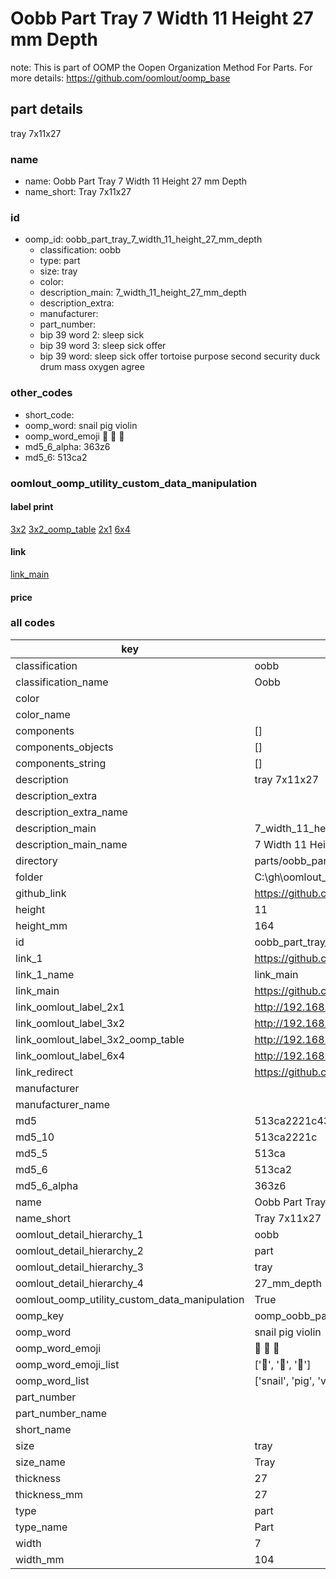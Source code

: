 # Oobb Part Tray 7 Width 11 Height 27 mm Depth  

note: This is part of OOMP the Oopen Organization Method For Parts. For more details: https://github.com/oomlout/oomp_base

##  part details
  



tray 7x11x27



### name
* name: Oobb Part Tray 7 Width 11 Height 27 mm Depth
* name_short: Tray 7x11x27 
### id
* oomp_id: oobb_part_tray_7_width_11_height_27_mm_depth
  * classification: oobb
  * type: part
  * size: tray
  * color: 
  * description_main: 7_width_11_height_27_mm_depth
  * description_extra: 
  * manufacturer: 
  * part_number: 
  * bip 39 word 2: sleep sick
  * bip 39 word 3: sleep sick offer
  * bip 39 word: sleep sick offer tortoise purpose second security duck drum mass oxygen agree

### other_codes
* short_code: 
* oomp_word: snail pig violin
* oomp_word_emoji :snail: :pig: :violin:
* md5_6_alpha: 363z6
* md5_6: 513ca2






### oomlout_oomp_utility_custom_data_manipulation
#### label print
[3x2](http://192.168.1.245:1112/?label=oomp%20363z6)
[3x2_oomp_table](http://192.168.1.108:1112/?label=oomp%20363z6)
[2x1](http://192.168.1.242:1112/?label=oomp%20363z6)
[6x4](http://192.168.1.55:1112/?label=oomp%20363z6)    

#### link

[link_main](https://github.com/oomlout/oomlout_oobb_version_4_generated_parts/tree/main/navigation_oomp/oobb/part/tray/7_width_11_height_27_mm_depth/part)                              

#### price







### all codes 
| key | value |  
| --- | --- |  
| classification | oobb |  
| classification_name | Oobb |  
| color |  |  
| color_name |  |  
| components | [] |  
| components_objects | [] |  
| components_string | [] |  
| description | tray 7x11x27 |  
| description_extra |  |  
| description_extra_name |  |  
| description_main | 7_width_11_height_27_mm_depth |  
| description_main_name | 7 Width 11 Height 27 mm Depth |  
| directory | parts/oobb_part_tray_7_width_11_height_27_mm_depth |  
| folder | C:\gh\oomlout_oobb_version_4_generated_parts\parts\oobb_part_tray_7_width_11_height_27_mm_depth |  
| github_link | https://github.com/oomlout/oomlout_oomp_part_src/tree/main/parts/oobb_part_tray_7_width_11_height_27_mm_depth |  
| height | 11 |  
| height_mm | 164 |  
| id | oobb_part_tray_7_width_11_height_27_mm_depth |  
| link_1 | https://github.com/oomlout/oomlout_oobb_version_4_generated_parts/tree/main/navigation_oomp/oobb/part/tray/7_width_11_height_27_mm_depth/part |  
| link_1_name | link_main |  
| link_main | https://github.com/oomlout/oomlout_oobb_version_4_generated_parts/tree/main/navigation_oomp/oobb/part/tray/7_width_11_height_27_mm_depth/part |  
| link_oomlout_label_2x1 | http://192.168.1.242:1112/?label=oomp%20363z6 |  
| link_oomlout_label_3x2 | http://192.168.1.245:1112/?label=oomp%20363z6 |  
| link_oomlout_label_3x2_oomp_table | http://192.168.1.108:1112/?label=oomp%20363z6 |  
| link_oomlout_label_6x4 | http://192.168.1.55:1112/?label=oomp%20363z6 |  
| link_redirect | https://github.com/oomlout/oomlout_oobb_version_4_generated_parts/tree/main/parts/oobb_tray_07_11_27 |  
| manufacturer |  |  
| manufacturer_name |  |  
| md5 | 513ca2221c43d85b09d73e5932f1f659 |  
| md5_10 | 513ca2221c |  
| md5_5 | 513ca |  
| md5_6 | 513ca2 |  
| md5_6_alpha | 363z6 |  
| name | Oobb Part Tray 7 Width 11 Height 27 mm Depth |  
| name_short | Tray 7x11x27  |  
| oomlout_detail_hierarchy_1 | oobb |  
| oomlout_detail_hierarchy_2 | part |  
| oomlout_detail_hierarchy_3 | tray |  
| oomlout_detail_hierarchy_4 | 27_mm_depth |  
| oomlout_oomp_utility_custom_data_manipulation | True |  
| oomp_key | oomp_oobb_part_tray_7_width_11_height_27_mm_depth |  
| oomp_word | snail pig violin |  
| oomp_word_emoji | :snail: :pig: :violin: |  
| oomp_word_emoji_list | [':snail:', ':pig:', ':violin:'] |  
| oomp_word_list | ['snail', 'pig', 'violin'] |  
| part_number |  |  
| part_number_name |  |  
| short_name |  |  
| size | tray |  
| size_name | Tray |  
| thickness | 27 |  
| thickness_mm | 27 |  
| type | part |  
| type_name | Part |  
| width | 7 |  
| width_mm | 104 |  

